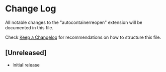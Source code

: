 # Change Log

All notable changes to the "autocontainerreopen" extension will be documented in this file.

Check [Keep a Changelog](http://keepachangelog.com/) for recommendations on how to structure this file.

## [Unreleased]

- Initial release